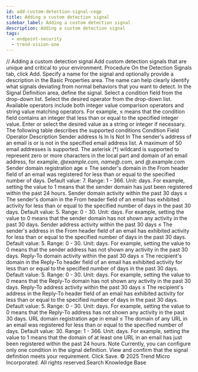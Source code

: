 ```yaml
---
id: add-custom-detection-signal-cegp
title: Adding a custom detection signal
sidebar_label: Adding a custom detection signal
description: Adding a custom detection signal
tags:
  - endpoint-security
  - trend-vision-one
---
```


/*<![CDATA[*/ $('#title').html($('meta[name=map-description]').attr('content')); /*]]>*/ Adding a custom detection signal Add custom detection signals that are unique and critical to your environment. Procedure On the Detection Signals tab, click Add. Specify a name for the signal and optionally provide a description in the Basic Properties area. The name can help clearly identify what signals deviating from normal behaviors that you want to detect. In the Signal Definition area, define the signal. Select a condition field from the drop-down list. Select the desired operator from the drop-down list. Available operators include both integer value comparison operators and string value matching operators. For example, ≤ means that the condition field contains an integer that less than or equal to the specified integer value. Enter or select the desired value as a string or integer if necessary. The following table describes the supported conditions Condition Field Operator Description Sender address Is In Is Not In The sender's address of an email is or is not in the specified email address list. A maximum of 50 email addresses is supported. The asterisk (*) wildcard is supported to represent zero or more characters in the local part and domain of an email address, for example, *@example.com, name@*.com, and *@*.example.com Sender domain registration age ≤ The sender's domain in the From header field of an email was registered for less than or equal to the specified number of days. Default value: 7. Range: 1 - 366. Unit: days. For example, setting the value to 1 means that the sender domain has just been registered within the past 24 hours. Sender domain activity within the past 30 days ≤ The sender's domain in the From header field of an email has exhibited activity for less than or equal to the specified number of days in the past 30 days. Default value: 5. Range: 0 - 30. Unit: days. For example, setting the value to 0 means that the sender domain has not shown any activity in the past 30 days. Sender address activity within the past 30 days ≤ The sender's address in the From header field of an email has exhibited activity for less than or equal to the specified number of days in the past 30 days. Default value: 5. Range: 0 - 30. Unit: days. For example, setting the value to 0 means that the sender address has not shown any activity in the past 30 days. Reply-To domain activity within the past 30 days ≤ The recipient's domain in the Reply-To header field of an email has exhibited activity for less than or equal to the specified number of days in the past 30 days. Default value: 5. Range: 0 - 30. Unit: days. For example, setting the value to 0 means that the Reply-To domain has not shown any activity in the past 30 days. Reply-To address activity within the past 30 days ≤ The recipient's address in the Reply-To header field of an email has exhibited activity for less than or equal to the specified number of days in the past 30 days. Default value: 5. Range: 0 - 30. Unit: days. For example, setting the value to 0 means that the Reply-To address has not shown any activity in the past 30 days. URL domain registration age in email ≤ The domain of any URL in an email was registered for less than or equal to the specified number of days. Default value: 30. Range: 1 - 366. Unit: days. For example, setting the value to 1 means that the domain of at least one URL in an email has just been registered within the past 24 hours. Note Currently, you can configure only one condition in the signal definition. View and confirm that the signal definition meets your requirement. Click Save. © 2025 Trend Micro Incorporated. All rights reserved.Search Knowledge Base